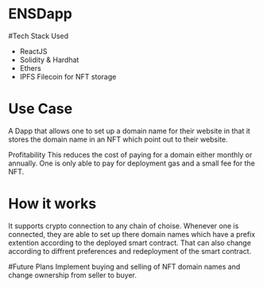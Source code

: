 # ENSDapp
#Tech Stack Used
 - ReactJS
 - Solidity & Hardhat 
 - Ethers
 - IPFS Filecoin for NFT storage

# Use Case
A Dapp that allows one to set up a domain name for their website in that it stores the domain name in an NFT which point out to their website.

Profitability
This reduces the cost of paying for a domain either monthly or annually. 
One is only able to pay for deployment gas and a small fee for the NFT.

# How it works
It supports crypto connection to any chain of choise.
Whenever one is connected, they are able to set up there domain names which have a prefix extention according to the deployed smart contract.
That can also change according to diffrent preferences and redeployment of the smart contract.

#Future Plans
Implement buying and selling of NFT domain names and change ownership from seller to buyer.
